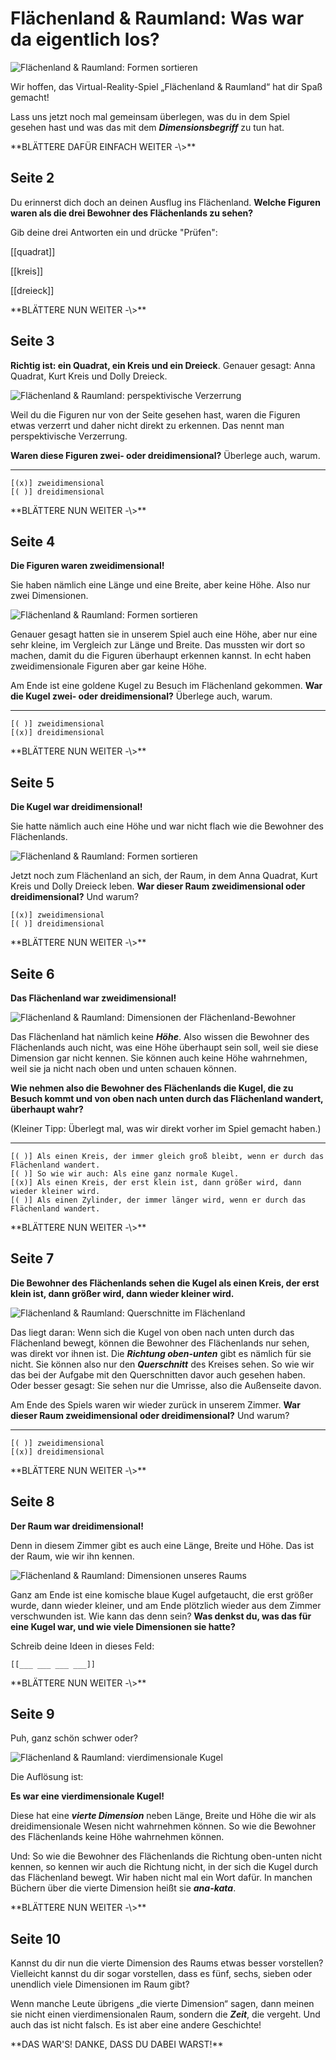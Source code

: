 <!--
author:   Sina Haselmann

email:    haselmanns@uni-hildesheim.de

version:  1.0.0

language: de

narrator: Deutsch Female

comment:  Mein Dissertationsprojekt: LiaScript Materialien für das Virtual Reality Lernspiel Flächenland & Raumland (siehe GitHub Repository (FlaechenlandRaumland). 
-->

# Flächenland & Raumland: Was war da eigentlich los?

![Flächenland & Raumland: Formen sortieren](images/Sorting_objects.jpg)

Wir hoffen, das Virtual-Reality-Spiel „Flächenland & Raumland“ hat dir Spaß gemacht! 

Lass uns jetzt noch mal gemeinsam überlegen, was du in dem Spiel gesehen hast und was das mit dem ***Dimensionsbegriff*** zu tun hat.

<!-- style="color:#399193"--> **BLÄTTERE DAFÜR EINFACH WEITER -\>**

## Seite 2

Du erinnerst dich doch an deinen Ausflug ins Flächenland. **Welche Figuren waren als die drei Bewohner des Flächenlands zu sehen?** 

Gib deine drei Antworten ein und drücke "Prüfen":

[[quadrat]]
<script>
let input = "@input".trim().toLowerCase()
input = input.trim().trimEnd()

input == "quadrat" || input == "anna quadrat" || input == "kreis" || input == "kurt kreis" || input == "dreieck" || input == "dolly dreieck" || input == "dolli dreieck" 
</script>

[[kreis]]
<script>
let input = "@input".trim().toLowerCase()
input = input.trim().trimEnd()

input == "quadrat" || input == "anna quadrat" || input == "kreis" || input == "kurt kreis" || input == "dreieck" || input == "dolly dreieck" || input == "dolli dreieck" 
</script>

[[dreieck]]
<script>
let input = "@input".trim().toLowerCase()
input = input.trim().trimEnd()

input == "quadrat" || input == "anna quadrat" || input == "kreis" || input == "kurt kreis" || input == "dreieck" || input == "dolly dreieck" || input == "dolli dreieck" 
</script>

<!-- style="color:#399193" --> **BLÄTTERE NUN WEITER -\>**

## Seite 3

**Richtig ist: ein Quadrat, ein Kreis und ein Dreieck**. Genauer gesagt: Anna Quadrat, Kurt Kreis und Dolly Dreieck. 

![Flächenland & Raumland: perspektivische Verzerrung](images/Perspective.png)

Weil du die Figuren nur von der Seite gesehen hast, waren die Figuren etwas verzerrt und daher nicht direkt zu erkennen. Das nennt man perspektivische Verzerrung.

**Waren diese Figuren zwei- oder dreidimensional?** Überlege auch, warum.

---
<!-- data-show-solution-button="0"-->
    [(x)] zweidimensional
    [( )] dreidimensional

<!-- style="color:#399193" --> **BLÄTTERE NUN WEITER -\>**

## Seite 4
**Die Figuren waren zweidimensional!**

Sie haben nämlich eine Länge und eine Breite, aber keine Höhe. Also nur zwei Dimensionen.

![Flächenland & Raumland: Formen sortieren](images/Flatland_from_within.jpg)

Genauer gesagt hatten sie in unserem Spiel auch eine Höhe, aber nur eine sehr kleine, im Vergleich zur Länge und Breite. Das mussten wir dort so machen, damit du die Figuren überhaupt erkennen kannst. In echt haben zweidimensionale Figuren aber gar keine Höhe.

Am Ende ist eine goldene Kugel zu Besuch im Flächenland gekommen. **War die Kugel zwei- oder dreidimensional?** Überlege auch, warum.

---
<!-- data-show-solution-button="0"-->
    [( )] zweidimensional
    [(x)] dreidimensional

<!-- style="color:#399193" --> **BLÄTTERE NUN WEITER -\>**

## Seite 5
**Die Kugel war dreidimensional!**

Sie hatte nämlich auch eine Höhe und war nicht flach wie die Bewohner des Flächenlands. 

![Flächenland & Raumland: Formen sortieren](images/Flatland_from_within.jpg)

Jetzt noch zum Flächenland an sich, der Raum, in dem Anna Quadrat, Kurt Kreis und Dolly Dreieck leben. 
**War dieser Raum zweidimensional oder dreidimensional?** Und warum?

    [(x)] zweidimensional
    [( )] dreidimensional

<!-- style="color:#399193" --> **BLÄTTERE NUN WEITER -\>**

## Seite 6
**Das Flächenland war zweidimensional!**

![Flächenland & Raumland: Dimensionen der Flächenland-Bewohner](images/Dimensions_square.png)

Das Flächenland hat nämlich keine ***Höhe***. Also wissen die Bewohner des Flächenlands auch nicht, was eine Höhe überhaupt sein soll, weil sie diese Dimension gar nicht kennen. Sie können auch keine Höhe wahrnehmen, weil sie ja nicht nach oben und unten schauen können.

**Wie nehmen also die Bewohner des Flächenlands die Kugel, die zu Besuch kommt und von oben nach unten durch das Flächenland wandert, überhaupt wahr?**

(Kleiner Tipp: Überlegt mal, was wir direkt vorher im Spiel gemacht haben.)

---

    [( )] Als einen Kreis, der immer gleich groß bleibt, wenn er durch das Flächenland wandert.
    [( )] So wie wir auch: Als eine ganz normale Kugel.
    [(x)] Als einen Kreis, der erst klein ist, dann größer wird, dann wieder kleiner wird.
    [( )] Als einen Zylinder, der immer länger wird, wenn er durch das Flächenland wandert.

<!-- style="color:#399193" --> **BLÄTTERE NUN WEITER -\>**

## Seite 7

**Die Bewohner des Flächenlands sehen die Kugel als einen Kreis, der erst klein ist, dann größer wird, dann wieder kleiner wird.**

![Flächenland & Raumland: Querschnitte im Flächenland](images/Flatland_from_above.png)

Das liegt daran: Wenn sich die Kugel von oben nach unten durch das Flächenland bewegt, können die Bewohner des Flächenlands nur sehen, was direkt vor ihnen ist. Die ***Richtung oben-unten*** gibt es nämlich für sie nicht. Sie können also nur den ***Querschnitt*** des Kreises sehen. So wie wir das bei der Aufgabe mit den Querschnitten davor auch gesehen haben. Oder besser gesagt: Sie sehen nur die Umrisse, also die Außenseite davon.  

Am Ende des Spiels waren wir wieder zurück in unserem Zimmer. **War dieser Raum zweidimensional oder dreidimensional?** Und warum?

---

    [( )] zweidimensional
    [(x)] dreidimensional

<!-- style="color:#399193" --> **BLÄTTERE NUN WEITER -\>**

## Seite 8

**Der Raum war dreidimensional!**

Denn in diesem Zimmer gibt es auch eine Länge, Breite und Höhe. Das ist der Raum, wie wir ihn kennen.

![Flächenland & Raumland: Dimensionen unseres Raums](images/Coordinate_system.gif)

Ganz am Ende ist eine komische blaue Kugel aufgetaucht, die erst größer wurde, dann wieder kleiner, und am Ende plötzlich wieder aus dem Zimmer verschwunden ist. Wie kann das denn sein? **Was denkst du, was das für eine Kugel war, und wie viele Dimensionen sie hatte?**

Schreib deine Ideen in dieses Feld:

    [[___ ___ ___ ___]]


<!-- style="color:#399193" --> **BLÄTTERE NUN WEITER -\>**


## Seite 9

Puh, ganz schön schwer oder? 

![Flächenland & Raumland: vierdimensionale Kugel](images/Hypersphere.gif)

Die Auflösung ist:

**Es war eine vierdimensionale Kugel!**

Diese hat eine ***vierte Dimension*** neben Länge, Breite und Höhe die wir als dreidimensionale Wesen nicht wahrnehmen können. So wie die Bewohner des Flächenlands keine Höhe wahrnehmen können. 

Und: So wie die Bewohner des Flächenlands die Richtung oben-unten nicht kennen, so kennen wir auch die Richtung nicht, in der sich die Kugel durch das Flächenland bewegt. Wir haben nicht mal ein Wort dafür. In manchen Büchern über die vierte Dimension heißt sie ***ana-kata***.

<!-- style="color:#399193" --> **BLÄTTERE NUN WEITER -\>**


## Seite 10

Kannst du dir nun die vierte Dimension des Raums etwas besser vorstellen? Vielleicht kannst du dir sogar vorstellen, dass es fünf, sechs, sieben oder unendlich viele Dimensionen im Raum gibt?

Wenn manche Leute übrigens „die vierte Dimension“ sagen, dann meinen sie nicht einen vierdimensionalen Raum, sondern die ***Zeit***, die vergeht. Und auch das ist nicht falsch. Es ist aber eine andere Geschichte!

<!-- style="color:#399193" --> **DAS WAR'S! DANKE, DASS DU DABEI WARST!**